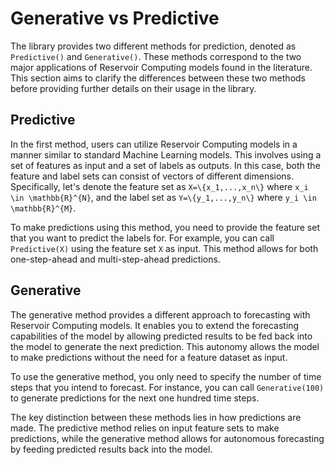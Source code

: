 # Generative vs Predictive

The library provides two different methods for prediction, denoted as `Predictive()` and `Generative()`. These methods correspond to the two major applications of Reservoir Computing models found in the literature. This section aims to clarify the differences between these two methods before providing further details on their usage in the library.

## Predictive

In the first method, users can utilize Reservoir Computing models in a manner similar to standard Machine Learning models. This involves using a set of features as input and a set of labels as outputs. In this case, both the feature and label sets can consist of vectors of different dimensions. Specifically, let's denote the feature set as ``X=\{x_1,...,x_n\}`` where ``x_i \in \mathbb{R}^{N}``, and the label set as ``Y=\{y_1,...,y_n\}`` where ``y_i \in \mathbb{R}^{M}``.

To make predictions using this method, you need to provide the feature set that you want to predict the labels for. For example, you can call `Predictive(X)` using the feature set ``X`` as input. This method allows for both one-step-ahead and multi-step-ahead predictions.

## Generative

The generative method provides a different approach to forecasting with Reservoir Computing models. It enables you to extend the forecasting capabilities of the model by allowing predicted results to be fed back into the model to generate the next prediction. This autonomy allows the model to make predictions without the need for a feature dataset as input.

To use the generative method, you only need to specify the number of time steps that you intend to forecast. For instance, you can call `Generative(100)` to generate predictions for the next one hundred time steps.

The key distinction between these methods lies in how predictions are made. The predictive method relies on input feature sets to make predictions, while the generative method allows for autonomous forecasting by feeding predicted results back into the model.
